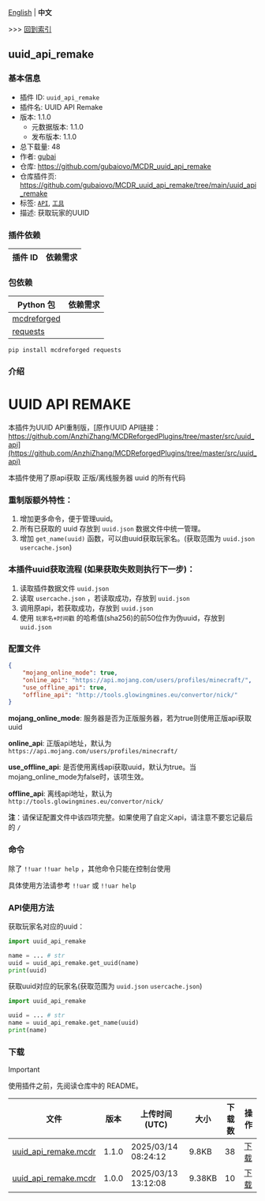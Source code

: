[English](readme.md) | **中文**

\>\>\> [回到索引](/readme-zh_cn.md)

## uuid_api_remake

### 基本信息

- 插件 ID: `uuid_api_remake`
- 插件名: UUID API Remake
- 版本: 1.1.0
  - 元数据版本: 1.1.0
  - 发布版本: 1.1.0
- 总下载量: 48
- 作者: [gubai](https://github.com/gubaiovo)
- 仓库: https://github.com/gubaiovo/MCDR_uuid_api_remake
- 仓库插件页: https://github.com/gubaiovo/MCDR_uuid_api_remake/tree/main/uuid_api_remake
- 标签: [`API`](/labels/api/readme-zh_cn.md), [`工具`](/labels/tool/readme-zh_cn.md)
- 描述: 获取玩家的UUID

### 插件依赖

| 插件 ID | 依赖需求 |
| --- | --- |

### 包依赖

| Python 包 | 依赖需求 |
| --- | --- |
| [mcdreforged](https://pypi.org/project/mcdreforged) |  |
| [requests](https://pypi.org/project/requests) |  |

```
pip install mcdreforged requests
```

### 介绍

# UUID API REMAKE
本插件为UUID API重制版，[原作UUID API链接：https://github.com/AnzhiZhang/MCDReforgedPlugins/tree/master/src/uuid_api](https://github.com/AnzhiZhang/MCDReforgedPlugins/tree/master/src/uuid_api)

本插件使用了原api获取 正版/离线服务器 uuid 的所有代码

### 重制版额外特性：

1. 增加更多命令，便于管理uuid。
2. 所有已获取的 uuid 存放到 `uuid.json` 数据文件中统一管理。
3. 增加 `get_name(uuid)` 函数，可以由uuid获取玩家名。(获取范围为 `uuid.json` `usercache.json`)

### 本插件uuid获取流程 (如果获取失败则执行下一步)：

1. 读取插件数据文件 `uuid.json`
2. 读取  `usercache.json` ，若读取成功，存放到 `uuid.json`
3. 调用原api，若获取成功，存放到 `uuid.json`
4. 使用 `玩家名+时间戳` 的哈希值(sha256)的前50位作为伪uuid，存放到 `uuid.json`

### 配置文件

```json
{
    "mojang_online_mode": true,
    "online_api": "https://api.mojang.com/users/profiles/minecraft/",
    "use_offline_api": true,
    "offline_api": "http://tools.glowingmines.eu/convertor/nick/"
}
```

**mojang_online_mode**: 服务器是否为正版服务器，若为true则使用正版api获取uuid

**online_api**: 正版api地址，默认为 `https://api.mojang.com/users/profiles/minecraft/`

**use_offline_api**: 是否使用离线api获取uuid，默认为true。当mojang_online_mode为false时，该项生效。

**offline_api**: 离线api地址，默认为 `http://tools.glowingmines.eu/convertor/nick/`

**注**：请保证配置文件中该四项完整。如果使用了自定义api，请注意不要忘记最后的 `/`

### 命令

除了 `!!uar` `!!uar help` ，其他命令只能在控制台使用

具体使用方法请参考  `!!uar` 或 `!!uar help`

### API使用方法

获取玩家名对应的uuid：

```python
import uuid_api_remake

name = ... # str
uuid = uuid_api_remake.get_uuid(name)
print(uuid)
```

获取uuid对应的玩家名(获取范围为 `uuid.json` `usercache.json`)

```python
import uuid_api_remake

uuid = ... # str
name = uuid_api_remake.get_name(uuid)
print(name)
```

### 下载

> [!IMPORTANT]
> 使用插件之前，先阅读仓库中的 README。

| 文件 | 版本 | 上传时间 (UTC) | 大小 | 下载数 | 操作 |
| --- | --- | --- | --- | --- | --- |
| [uuid_api_remake.mcdr](https://github.com/gubaiovo/MCDR_uuid_api_remake/releases/tag/v1.1.0) | 1.1.0 | 2025/03/14 08:24:12 | 9.8KB | 38 | [下载](https://github.com/gubaiovo/MCDR_uuid_api_remake/releases/download/v1.1.0/uuid_api_remake.mcdr) |
| [uuid_api_remake.mcdr](https://github.com/gubaiovo/MCDR_uuid_api_remake/releases/tag/v1.0.0) | 1.0.0 | 2025/03/13 13:12:08 | 9.38KB | 10 | [下载](https://github.com/gubaiovo/MCDR_uuid_api_remake/releases/download/v1.0.0/uuid_api_remake.mcdr) |

